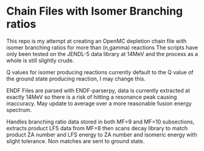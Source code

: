 # Chain Files with Isomer Branching ratios

This repo is my attempt at creating an OpenMC depletion chain file with isomer branching ratios for more than (n,gamma) reactions
The scripts have only been tested on the JENDL-5 data library at 14MeV and the process as a whole is still slightly crude.

Q values for isomer producing reactions currently default to the Q value of the ground state producing reaction, I may change this.

ENDF Files are parsed with ENDF-parserpy, data is currently extracted at exactly 14MeV so there is a risk of hitting a resonance peak causing inaccuracy. May update to average over a more reasonable fusion energy spectrum.

Handles branching ratio data stored in both MF=9 and MF=10 subsections, extracts product LFS data from MF=8 then scans decay library to match product ZA number and LFS energy to ZA number and isomeric energy with slight tolerance.
Non matches are sent to ground state.






